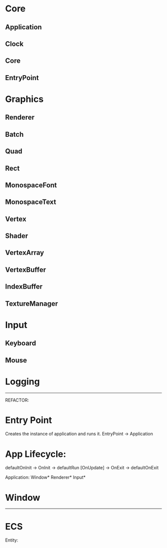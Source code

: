 # Core
  ## Application 
  ## Clock
  ## Core
  ## EntryPoint

# Graphics
  ## Renderer

  ## Batch
  ## Quad
  ## Rect

  ## MonospaceFont
  ## MonospaceText

  ## Vertex
  ## Shader
  ## VertexArray
  ## VertexBuffer
  ## IndexBuffer
  ## TextureManager

# Input
  ## Keyboard
  ## Mouse

# Logging

---

REFACTOR:

# Entry Point
Creates the instance of application and runs it.
EntryPoint -> Application
# App Lifecycle:
defaultOnInit -> OnInit -> defaultRun [OnUpdate] -> OnExit -> defaultOnExit

Application:
  Window*
  Renderer*
  Input*

# Window

----------
# ECS

Entity:
